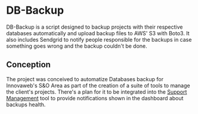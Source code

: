 # DB-Backup

DB-Backup is a script designed to backup projects with their respective databases automatically and upload backup files to AWS' S3 with Boto3. It also includes Sendgrid to notify people responsible for the backups in case something goes wrong and the backup couldn't be done.

## Conception

The project was conceived to automatize Databases backup for Innovaweb's S&O Area as part of the creation of a suite of tools to manage the client's projects. There's a plan for it to be integrated into the [Support Management](https://github.com/innovawebcl/support-management) tool to provide notifications shown in the dashboard about backups health.
